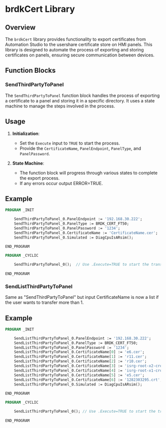 # brdkCert Library

## Overview

The `brdkCert` library provides functionality to export certificates from Automation Studio to the usershare certificate store on HMI panels. This library is designed to automate the process of exporting and storing certificates on panels, ensuring secure communication between devices.

## Function Blocks

### SendThirdPartyToPanel

The `SendThirdPartyToPanel` function block handles the process of exporting a certificate to a panel and storing it in a specific directory. It uses a state machine to manage the steps involved in the process.

## Usage

1. **Initialization**:
   - Set the `Execute` input to `TRUE` to start the process.
   - Provide the `CertificateName`, `PanelEndpoint`, `PanelType`, and `PanelPassword`.

2. **State Machine**:
   - The function block will progress through various states to complete the export process.
   - If any errors occur output ERROR=TRUE.

## Example

```pascal
PROGRAM _INIT

	SendThirdPartyToPanel_0.PanelEndpoint := '192.168.30.222';
	SendThirdPartyToPanel_0.PanelType := BRDK_CERT_FT50;
	SendThirdPartyToPanel_0.PanelPassword := '1234';
	SendThirdPartyToPanel_0.CertificateName := 'CertificateName.cer';
	SendThirdPartyToPanel_0.Simulated := DiagCpuIsARsim();
	
END_PROGRAM

PROGRAM _CYCLIC

	SendThirdPartyToPanel_0();  // Use .Execute=TRUE to start the transfer when file device ready
	
END_PROGRAM
```

### SendListThirdPartyToPanel

Same as "SendThirdPartyToPanel" but input CertificateName is now a list if the user wants to transfer more than 1.

## Example

```pascal
PROGRAM _INIT

	SendListThirdPartyToPanel_0.PanelEndpoint := '192.168.30.222';
	SendListThirdPartyToPanel_0.PanelType := BRDK_CERT_FT50;
	SendListThirdPartyToPanel_0.PanelPassword := '1234';
	SendListThirdPartyToPanel_0.CertificateName[0] := 'e6.cer';
	SendListThirdPartyToPanel_0.CertificateName[1] := 'r11.cer';
	SendListThirdPartyToPanel_0.CertificateName[2] := 'r10.cer';
	SendListThirdPartyToPanel_0.CertificateName[3] := 'isrg-root-x2-cross-signed.cer';
	SendListThirdPartyToPanel_0.CertificateName[4] := 'isrg-root-x1-cross-signed.cer';
	SendListThirdPartyToPanel_0.CertificateName[5] := 'e5.cer';
	SendListThirdPartyToPanel_0.CertificateName[6] := '1282303295.crt';
	SendListThirdPartyToPanel_0.Simulated := DiagCpuIsARsim();
	
END_PROGRAM

PROGRAM _CYCLIC

	SendListThirdPartyToPanel_0(); // Use .Execute=TRUE to start the transfer when file device ready
	
END_PROGRAM
```

### 